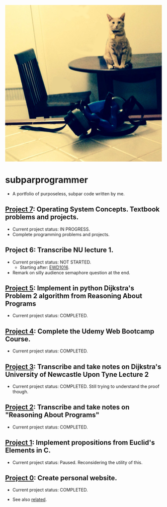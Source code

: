 ![](main.png)

# subparprogrammer
* A portfolio of purposeless, subpar code written by me.

## [Project 7](https://github.com/darbinreyes/subparprogrammer/tree/master/textbooks/os_concepts_galvin): Operating System Concepts. Textbook problems and projects.
* Current project status: IN PROGRESS. 
* Complete programming problems and projects.


## Project 6: Transcribe NU lecture 1.
* Current project status: NOT STARTED. 
  * Starting after: [EWD1016](https://www.cs.utexas.edu/users/EWD/transcriptions/EWD10xx/EWD1016.html).
* Remark on silly audience semaphore question at the end.


## [Project 5](https://github.com/darbinreyes/subparprogrammer/tree/master/python_projects/ewd_reasoning_problem2): Implement in python Dijkstra's Problem 2 algorithm from Reasoning About Programs 
* Current project status: COMPLETED.


## [Project 4](https://github.com/darbinreyes/subparprogrammer/tree/master/web_projects/udemy_web_bootcamp): Complete the Udemy Web Bootcamp Course.
* Current project status: COMPLETED.


## [Project 3](https://github.com/darbinreyes/subparprogrammer/blob/master/dijkstra/youtube/nu_lecture/lecture2/nu_lecture2.md): Transcribe and take notes on Dijkstra's University of Newcastle Upon Tyne Lecture 2

* Current project status: COMPLETED. Still trying to understand the proof though.


## [Project 2](https://github.com/darbinreyes/subparprogrammer/tree/master/dijkstra/youtube/reasoning): Transcribe and take notes on "Reasoning About Programs"
* Current project status: COMPLETED.


## [Project 1](https://github.com/darbinreyes/subparprogrammer/tree/master/c_projects/euclid): Implement propositions from Euclid's Elements in C.

* Current project status: Paused. Reconsidering the utility of this.


## [Project 0](https://github.com/darbinreyes/subparprogrammer/tree/master/web_projects/darbinreyes.com): Create personal website. 

* Current project status: COMPLETED.

* See also [related](https://github.com/darbinreyes/subparprogrammer/tree/master/servers/http).
  
  




